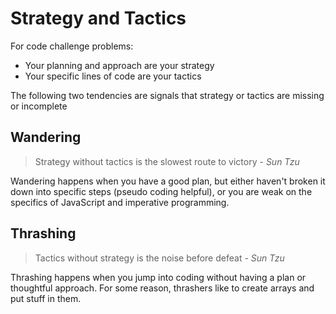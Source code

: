 Strategy and Tactics
===

For code challenge problems:
- Your planning and approach are your strategy
- Your specific lines of code are your tactics

The following two tendencies are signals that strategy or tactics are missing or incomplete

## Wandering

> Strategy without tactics is the slowest route to victory _- Sun Tzu_

Wandering happens when you have a good plan, but either haven't broken it down into specific steps (pseudo coding helpful), or you are weak on the specifics of JavaScript and imperative programming. 

## Thrashing

> Tactics without strategy is the noise before defeat _- Sun Tzu_

Thrashing happens when you jump into coding without having a plan or thoughtful approach. For some reason, thrashers like to create arrays and put stuff in them.